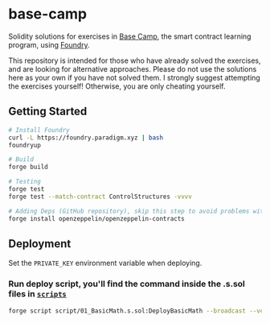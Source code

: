 # base-camp

Solidity solutions for exercises in [Base Camp](https://docs.base.org/base-camp/docs/welcome), the smart contract learning program, using [Foundry](https://github.com/foundry-rs/foundry).

This repository is intended for those who have already solved the exercises, and are looking for alternative approaches.
Please do not use the solutions here as your own if you have not solved them. I strongly suggest attempting the exercises yourself! Otherwise, you are only cheating yourself.


## Getting Started

```sh
# Install Foundry
curl -L https://foundry.paradigm.xyz | bash
foundryup

# Build
forge build

# Testing
forge test
forge test --match-contract ControlStructures -vvvv

# Adding Deps (GitHub repository), skip this step to avoid problems with never versions
forge install openzeppelin/openzeppelin-contracts
```

## Deployment

Set the `PRIVATE_KEY` environment variable when deploying.


### Run deploy script, you'll find the command inside the .s.sol files in [`scripts`](./script)

```sh
forge script script/01_BasicMath.s.sol:DeployBasicMath --broadcast --verify --rpc-url base-goerli
```

